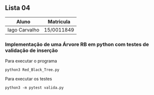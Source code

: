 ## Lista 04

|   Aluno     | Matricula |
|      --     |     --    |
|Iago Carvalho| 15/0011849|

### Implementação de uma Árvore RB em python com testes de validação de inserção

Para executar o programa
```
python3 Red_Black_Tree.py
```

Para executar os testes
```
python3 -m pytest valida.py
```
